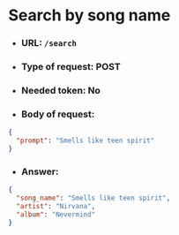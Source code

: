 # Search by song name

- ### URL: `/search`
- ### Type of request: POST
- ### Needed token: No
- ### Body of request:

```json
{
  "prompt": "Smells like teen spirit"
}

```

- ### Answer:

```json
{
  "song_name": "Smells like teen spirit",
  "artist": "Nirvana",
  "album": "Nevermind"
}

```
